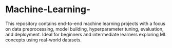 # Machine-Learning-
This repository contains end-to-end machine learning projects with a focus on data preprocessing, model building, hyperparameter tuning, evaluation, and deployment. Ideal for beginners and intermediate learners exploring ML concepts using real-world datasets.
